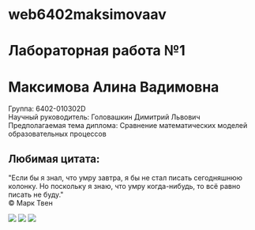 <!DOCTYPE html>
<h1>web6402maksimovaav</h1>
<h1>Лабораторная работа №1</h1>
<h1>Максимова Алина Вадимовна</h1>

<p>Группа: 6402-010302D
  <br>
Научный руководитель: Головашкин Димитрий Львович
  <br>
Предполагаемая тема диплома: Сравнение математических моделей образовательных процессов</p>

<h2>Любимая цитата:</h2>
<p>"Если бы я знал, что умру завтра, я бы не стал писать сегодняшнюю колонку. Но поскольку я знаю, что умру когда-нибудь, то всё равно писать не буду." 
<br>
© Марк Твен</p>


<img src="https://github.com/user-attachments/assets/6d30a403-2dbe-41e1-8bbd-87262a0831d4" >

<img src = "https://masterpiecer-images.s3.yandex.net/593a772a913111eeac812ab2a9c6ab46:upscaled">
<img src ="https://cool.klev.club/uploads/posts/2024-05/cool-klev-club-gsch-p-prikolnie-kartinki-milie-kotiki-na-avu-2.jpg">
</body>
</html>



